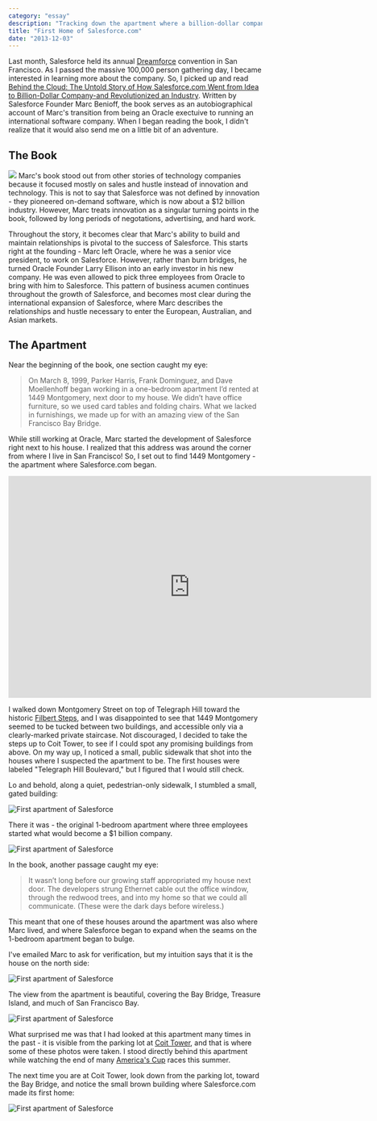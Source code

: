 ```yaml
---
category: "essay"
description: "Tracking down the apartment where a billion-dollar company began"
title: "First Home of Salesforce.com"
date: "2013-12-03"
---
```


Last month, Salesforce held its annual [Dreamforce](http://www.salesforce.com/dreamforce/DF13/) convention in San Francisco. As I passed the massive 100,000 person gathering day, I became interested in learning more about the company. So, I picked up and read [Behind the Cloud: The Untold Story of How Salesforce.com Went from Idea to Billion-Dollar Company-and Revolutionized an Industry](http://www.amazon.com/gp/product/B002PJ4SU2/ref=as_li_qf_sp_asin_il_tl?ie=UTF8&camp=1789&creative=9325&creativeASIN=B002PJ4SU2&linkCode=as2&tag=sagacionlook-20). Written by Salesforce Founder Marc Benioff, the book serves as an autobiographical account of Marc's transition from being an Oracle exectuive to running an international software company. When I  began reading the book, I didn't realize that it would also send me on a little bit of an adventure. 


## The Book

<a href="http://www.amazon.com/gp/product/B002PJ4SU2/ref=as_li_qf_sp_asin_il?ie=UTF8&camp=1789&creative=9325&creativeASIN=B002PJ4SU2&linkCode=as2&tag=sagacionlook-20"><img class="img-float" border="0" src="http://ws-na.amazon-adsystem.com/widgets/q?_encoding=UTF8&ASIN=B002PJ4SU2&Format=_SL110_&ID=AsinImage&MarketPlace=US&ServiceVersion=20070822&WS=1&tag=sagacionlook-20" ></a>
Marc's book stood out from other stories of technology companies because it focused mostly on sales and hustle instead of innovation and technology. This is not to say that Salesforce was not defined by innovation - they pioneered on-demand software, which is now about a $12 billion industry. However, Marc treats innovation as a singular turning points in the book, followed by long periods of negotations, advertising, and hard work. 

Throughout the story, it becomes clear that Marc's ability to build and maintain relationships is pivotal to the success of Salesforce. This starts right at the founding - Marc left Oracle, where he was a senior vice president, to work on Salesforce. However, rather than burn bridges, he turned Oracle Founder Larry Ellison into an early investor in his new company. He was even allowed to pick three employees from Oracle to bring with him to Salesforce. This pattern of business acumen continues throughout the growth of Salesforce, and becomes most clear during the international expansion of Salesforce, where Marc describes the relationships and hustle necessary to enter the European, Australian, and Asian markets. 

## The Apartment

Near the beginning of the book, one section caught my eye: 


> On March 8, 1999, Parker Harris, Frank Dominguez, and Dave Moellenhoff began working in a one-bedroom apartment I’d rented at 1449 Montgomery, next door to my house. We didn’t have office furniture, so we used card tables and folding chairs. What we lacked in furnishings, we made up for with an amazing view of the San Francisco Bay Bridge.

While still working at Oracle, Marc started the development of Salesforce right next to his house. I realized that this address was around the corner from where I live in San Francisco! So, I set out to find 1449  Montgomery - the apartment where Salesforce.com began. 

<iframe width="720" height="440" class="full" frameborder="0" scrolling="no" marginheight="0" marginwidth="0" src="https://maps.google.com/maps?f=q&amp;source=s_q&amp;hl=en&amp;geocode=&amp;q=1449+Montgomery+Street,+San+Francisco,+CA&amp;aq=0&amp;oq=1449+Montgomery&amp;sll=37.7577,-122.4376&amp;sspn=0.20276,0.363579&amp;ie=UTF8&amp;hq=&amp;hnear=1449+Montgomery+St,+San+Francisco,+California+94133&amp;t=m&amp;z=14&amp;iwloc=A&amp;output=embed"></iframe>

I walked down Montgomery Street on top of Telegraph Hill toward the historic <a href="http://en.wikipedia.org/wiki/Filbert_Street_(San_Francisco)">Filbert Steps</a>, and I was disappointed to see that 1449 Montgomery seemed to be tucked between two buildings, and accessible only via a clearly-marked private staircase. Not discouraged, I decided to take the steps up to Coit Tower, to see if I could spot any promising buildings from above. On my way up, I noticed a small, public sidewalk that shot into the houses where I suspected the apartment to be. The first houses were labeled "Telegraph Hill Boulevard," but I figured that I would still check. 

Lo and behold, along a quiet, pedestrian-only sidewalk, I stumbled a small, gated building:

<img src="/images/salesforce/1.jpg" alt="First apartment of Salesforce" class="full"/>

There it was - the original 1-bedroom apartment where three employees started what would become a $1 billion company.

<img src="/images/salesforce/2.jpg" alt="First apartment of Salesforce" class="full"/>

In the book, another passage caught my eye:

> It wasn’t long before our growing staff appropriated my house next door. The developers strung Ethernet cable out the office window, through the redwood trees, and into my home so that we could all communicate. (These were the dark days before wireless.)

This meant that one of these houses around the apartment was also where Marc lived, and where Salesforce began to expand when the seams on the 1-bedroom apartment began to bulge. 

I've emailed Marc to ask for verification, but my intuition says that it is the house on the north side:

<img src="/images/salesforce/3.jpg" alt="First apartment of Salesforce" class="full"/>

The view from the apartment is beautiful, covering the Bay Bridge, Treasure Island, and much of San Francisco Bay.

<img src="/images/salesforce/4.jpg" alt="First apartment of Salesforce" class="full"/>

What surprised me was that I had looked at this apartment many times in the past - it is visible from the parking lot at [Coit Tower](http://en.wikipedia.org/wiki/Coit_Tower), and that is where some of these photos were taken. I stood directly behind this apartment while watching the end of many [America's Cup](http://www.americascup.com/) races this summer. 

The next time you are at Coit Tower, look down from the parking lot, toward the Bay Bridge, and notice the small brown building where Salesforce.com made its first home:

<img src="/images/salesforce/5.jpg" alt="First apartment of Salesforce" class="full"/>
